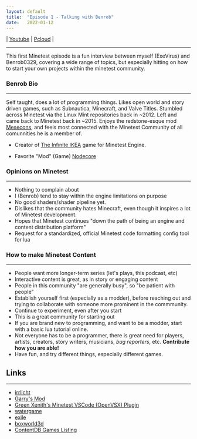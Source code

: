 ```yaml
---
layout: default
title:  "Episode 1 - Talking with Benrob"
date:   2022-01-12
---
```


| [Youtube](https://www.youtube.com/watch?v=zcPTeUbU6NY) | [Pcloud](https://u.pcloud.link/publink/show?code=XZlpxAXZkSHGKsq6v30QaTLssWN8lLGWKPf7) |

________
 
This first Minetest episode is a fun interview between myself (ExeVirus) and Benrob0329, covering a wide range of topics, but especially hitting on how to start your own projects within the minetest community. 

### Benrob Bio
_____________________________

Self taught, does a lot of programming things. Likes open world and story driven games, such as Subnautica, Minecraft, and Valve Titles. Stumbled across Minetest via the Linux Mint repositories back in ~2012. Left and came back to Minetest back in ~2015. Enjoys the redstone-esque mod [Mesecons](https://content.minetest.net/packages/Jeija/mesecons/), and feels most connected with the Minetest Community of all comunnities he is a member of. 

* Creator of [The Infinite IKEA](https://content.minetest.net/packages/benrob0329/ikea/) game for Minetest Engine. 

* Favorite "Mod" (Game) [Nodecore](https://content.minetest.net/packages/Warr1024/nodecore/)

### Opinions on Minetest
_______________________

- Nothing to complain about
- I (Benrob) tend to stay within the engine limitations on purpose
- No good shaders/shader pipeline yet.
- Dislikes that the community hates Minecraft, even though it inspires a lot of Minetest development.
- Hopes that Minetest continues "down the path of being an engine and content distribution platform"
- Request for a standardized, official Minetest code formatting config tool for lua

### How to make Minetest Content
_______________________

- People want more longer-term series (let's plays, this podcast, etc)
- Interactive content is great, as in story or engaging content
- People in this community "are generally busy", so "be patient with people"
- Establish yourself first (especially as a modder), before reaching out and trying to collaborate with someone more prominent in the commmunity. 
- Continue to experiment, even after you start
- This is a great community for starting out
- If you are brand new to programming, and want to be a modder, start with a basic lua tutorial online.
- Not everyone has to be a programmer, there is great need for players, artists, creators, story writers, musicians, *bug reporters*, etc. **Contribute how you are able!**
- Have fun, and try different things, especially different games.

## Links
_______________________________

- [irrlicht](https://github.com/minetest/irrlicht)
- [Garry's Mod](https://gmod.facepunch.com/)
- [Green Xenith's Minetest VSCode (OpenVSX) Plugin](https://open-vsx.org/extension/GreenXenith/minetest-tools)
- [watergame](https://content.minetest.net/packages/Lefty/water_game/)
- [exile](https://content.minetest.net/packages/Mantar/exile/)
- [boxworld3d](https://content.minetest.net/packages/Hume2/boxworld3d/)
- [ContentDB Games Listing](https://content.minetest.net/packages/?type=game)
